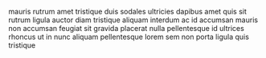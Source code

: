 mauris rutrum amet tristique duis sodales ultricies dapibus amet quis sit rutrum
ligula auctor diam tristique aliquam interdum ac id accumsan mauris non
accumsan feugiat sit gravida placerat nulla pellentesque id ultrices rhoncus ut
in nunc aliquam pellentesque lorem sem non porta ligula quis tristique